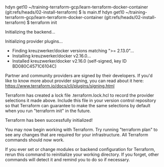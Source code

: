 hdyn get10 ~/training-terraform-gcp/learn-terraform-docker-container (git:refs/heads/02-install-terraform)
$ ls
main.tf
hdyn get10 ~/training-terraform-gcp/learn-terraform-docker-container (git:refs/heads/02-install-terraform)
$ terraform init

Initializing the backend...

Initializing provider plugins...
- Finding kreuzwerker/docker versions matching ">= 2.13.0"...
- Installing kreuzwerker/docker v2.16.0...
- Installed kreuzwerker/docker v2.16.0 (self-signed, key ID BD080C4571C6104C)

Partner and community providers are signed by their developers.
If you'd like to know more about provider signing, you can read about it here:
https://www.terraform.io/docs/cli/plugins/signing.html

Terraform has created a lock file .terraform.lock.hcl to record the provider
selections it made above. Include this file in your version control repository
so that Terraform can guarantee to make the same selections by default when
you run "terraform init" in the future.

Terraform has been successfully initialized!

You may now begin working with Terraform. Try running "terraform plan" to see
any changes that are required for your infrastructure. All Terraform commands
should now work.

If you ever set or change modules or backend configuration for Terraform,
rerun this command to reinitialize your working directory. If you forget, other
commands will detect it and remind you to do so if necessary.
